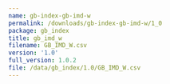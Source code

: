 ```yaml
---
name: gb-index-gb-imd-w
permalink: /downloads/gb-index-gb-imd-w/1_0
package: gb_index
title: gb_imd_w
filename: GB_IMD_W.csv
version: '1.0'
full_version: 1.0.2
file: /data/gb_index/1.0/GB_IMD_W.csv
---
```

